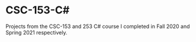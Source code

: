 # CSC-153-C#
Projects from the CSC-153 and 253 C# course I completed in Fall 2020 and Spring 2021 respectively.
